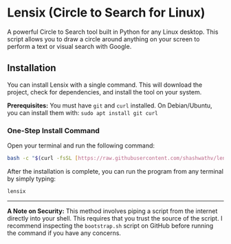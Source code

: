 # Lensix (Circle to Search for Linux)

A powerful Circle to Search tool built in Python for any Linux desktop. This script allows you to draw a circle around anything on your screen to perform a text or visual search with Google.

## Installation

You can install Lensix with a single command. This will download the project, check for dependencies, and install the tool on your system.

**Prerequisites:** You must have `git` and `curl` installed.
On Debian/Ubuntu, you can install them with: `sudo apt install git curl`

### One-Step Install Command

Open your terminal and run the following command:

```bash
bash -c "$(curl -fsSL [https://raw.githubusercontent.com/shashwathv/lensix/main/scripts/bootstrap.sh](https://raw.githubusercontent.com/shashwathv/lensix/main/scripts/bootstrap.sh))"
```

After the installation is complete, you can run the program from any terminal by simply typing:

```bash
lensix
```

---

**A Note on Security:** This method involves piping a script from the internet directly into your shell. This requires that you trust the source of the script. I recommend inspecting the `bootstrap.sh` script on GitHub before running the command if you have any concerns.
